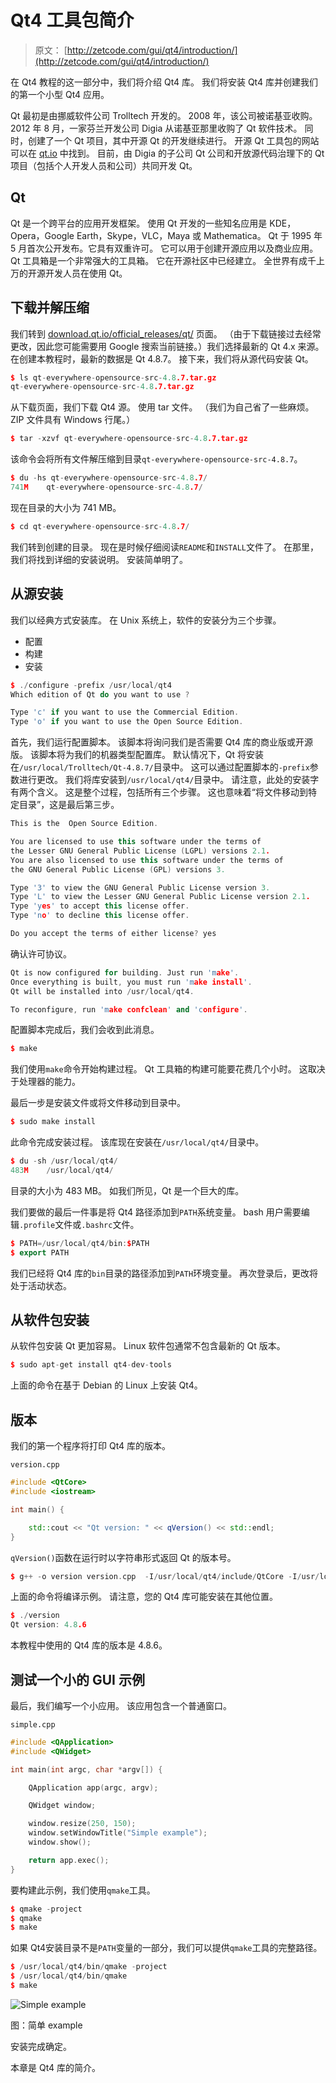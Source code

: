 # Qt4 工具包简介

> 原文： [http://zetcode.com/gui/qt4/introduction/](http://zetcode.com/gui/qt4/introduction/)

在 Qt4 教程的这一部分中，我们将介绍 Qt4 库。 我们将安装 Qt4 库并创建我们的第一个小型 Qt4 应用。

Qt 最初是由挪威软件公司 Trolltech 开发的。 2008 年，该公司被诺基亚收购。 2012 年 8 月，一家芬兰开发公司 Digia 从诺基亚那里收购了 Qt 软件技术。 同时，创建了一个 Qt 项目，其中开源 Qt 的开发继续进行。 开源 Qt 工具包的网站可以在 [qt.io](http://www.qt.io) 中找到。 目前，由 Digia 的子公司 Qt 公司和开放源代码治理下的 Qt 项目（包括个人开发人员和公司）共同开发 Qt。

## Qt

Qt 是一个跨平台的应用开发框架。 使用 Qt 开发的一些知名应用是 KDE，Opera，Google Earth，Skype，VLC，Maya 或 Mathematica。 Qt 于 1995 年 5 月首次公开发布。它具有双重许可。 它可以用于创建开源应用以及商业应用。 Qt 工具箱是一个非常强大的工具箱。 它在开源社区中已经建立。 全世界有成千上万的开源开发人员在使用 Qt。

## 下载并解压缩

我们转到 [download.qt.io/official_releases/qt/](http://download.qt.io/official_releases/qt/) 页面。 （由于下载链接过去经常更改，因此您可能需要用 Google 搜索当前链接。）我们选择最新的 Qt 4.x 来源。 在创建本教程时，最新的数据是 Qt 4.8.7。 接下来，我们将从源代码安装 Qt。

```cpp
$ ls qt-everywhere-opensource-src-4.8.7.tar.gz 
qt-everywhere-opensource-src-4.8.7.tar.gz

```

从下载页面，我们下载 Qt4 源。 使用 tar 文件。 （我们为自己省了一些麻烦。ZIP 文件具有 Windows 行尾。）

```cpp
$ tar -xzvf qt-everywhere-opensource-src-4.8.7.tar.gz

```

该命令会将所有文件解压缩到目录`qt-everywhere-opensource-src-4.8.7`。

```cpp
$ du -hs qt-everywhere-opensource-src-4.8.7/
741M    qt-everywhere-opensource-src-4.8.7/

```

现在目录的大小为 741 MB。

```cpp
$ cd qt-everywhere-opensource-src-4.8.7/

```

我们转到创建的目录。 现在是时候仔细阅读`README`和`INSTALL`文件了。 在那里，我们将找到详细的安装说明。 安装简单明了。

## 从源安装

我们以经典方式安装库。 在 Unix 系统上，软件的安装分为三个步骤。

*   配置
*   构建
*   安装

```cpp
$ ./configure -prefix /usr/local/qt4
Which edition of Qt do you want to use ?

Type 'c' if you want to use the Commercial Edition.
Type 'o' if you want to use the Open Source Edition.

```

首先，我们运行配置脚本。 该脚本将询问我们是否需要 Qt4 库的商业版或开源版。 该脚本将为我们的机器类型配置库。 默认情况下，Qt 将安装在`/usr/local/Trolltech/Qt-4.8.7/`目录中。 这可以通过配置脚本的`-prefix`参数进行更改。 我们将库安装到`/usr/local/qt4/`目录中。 请注意，此处的安装字有两个含义。 这是整个过程，包括所有三个步骤。 这也意味着“将文件移动到特定目录”，这是最后第三步。

```cpp
This is the  Open Source Edition.

You are licensed to use this software under the terms of
the Lesser GNU General Public License (LGPL) versions 2.1.
You are also licensed to use this software under the terms of
the GNU General Public License (GPL) versions 3.

Type '3' to view the GNU General Public License version 3.
Type 'L' to view the Lesser GNU General Public License version 2.1.
Type 'yes' to accept this license offer.
Type 'no' to decline this license offer.

Do you accept the terms of either license? yes

```

确认许可协议。

```cpp
Qt is now configured for building. Just run 'make'.
Once everything is built, you must run 'make install'.
Qt will be installed into /usr/local/qt4.

To reconfigure, run 'make confclean' and 'configure'.

```

配置脚本完成后，我们会收到此消息。

```cpp
$ make

```

我们使用`make`命令开始构建过程。 Qt 工具箱的构建可能要花费几个小时。 这取决于处理器的能力。

最后一步是安装文件或将文件移动到目录中。

```cpp
$ sudo make install

```

此命令完成安装过程。 该库现在安装在`/usr/local/qt4/`目录中。

```cpp
$ du -sh /usr/local/qt4/
483M    /usr/local/qt4/

```

目录的大小为 483 MB。 如我们所见，Qt 是一个巨大的库。

我们要做的最后一件事是将 Qt4 路径添加到`PATH`系统变量。 bash 用户需要编辑`.profile`文件或`.bashrc`文件。

```cpp
$ PATH=/usr/local/qt4/bin:$PATH
$ export PATH

```

我们已经将 Qt4 库的`bin`目录的路径添加到`PATH`环境变量。 再次登录后，更改将处于活动状态。

## 从软件包安装

从软件包安装 Qt 更加容易。 Linux 软件包通常不包含最新的 Qt 版本。

```cpp
$ sudo apt-get install qt4-dev-tools

```

上面的命令在基于 Debian 的 Linux 上安装 Qt4。

## 版本

我们的第一个程序将打印 Qt4 库的版本。

`version.cpp`

```cpp
#include <QtCore>
#include <iostream>

int main() {

    std::cout << "Qt version: " << qVersion() << std::endl;
}

```

`qVersion()`函数在运行时以字符串形式返回 Qt 的版本号。

```cpp
$ g++ -o version version.cpp  -I/usr/local/qt4/include/QtCore -I/usr/local/qt4/include -L/usr/local/qt4/lib -lQtCore

```

上面的命令将编译示例。 请注意，您的 Qt4 库可能安装在其他位置。

```cpp
$ ./version 
Qt version: 4.8.6

```

本教程中使用的 Qt4 库的版本是 4.8.6。

## 测试一个小的 GUI 示例

最后，我们编写一个小应用。 该应用包含一个普通窗口。

`simple.cpp`

```cpp
#include <QApplication>
#include <QWidget>

int main(int argc, char *argv[]) {

    QApplication app(argc, argv);

    QWidget window;

    window.resize(250, 150);
    window.setWindowTitle("Simple example");
    window.show();

    return app.exec();
}

```

要构建此示例，我们使用`qmake`工具。

```cpp
$ qmake -project
$ qmake
$ make

```

如果 Qt4​​ 安装目录不是`PATH`变量的一部分，我们可以提供`qmake`工具的完整路径。

```cpp
$ /usr/local/qt4/bin/qmake -project
$ /usr/local/qt4/bin/qmake
$ make

```

![Simple example](img/2abd750a9ab64e9a5606e1565c665822.jpg)

图：简单 example

安装完成确定。

本章是 Qt4 库的简介。